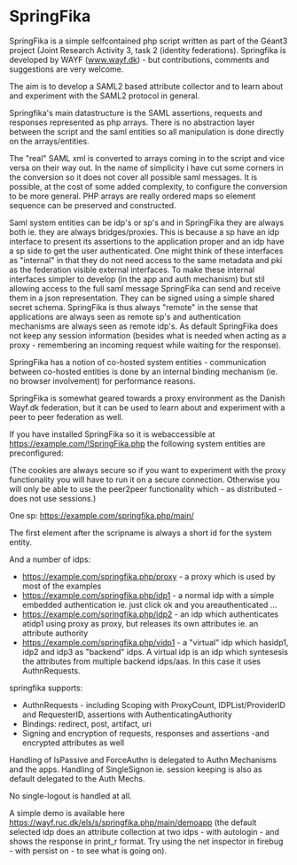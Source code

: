 # SpringFika #

SpringFika is a simple selfcontained php script  written as part of the Géant3 project (Joint Research Activity 3, task 2 (identity federations). Springfika is developed by WAYF (www.wayf.dk) - but contributions, comments and suggestions are very welcome.

The aim is to develop a SAML2 based attribute collector and to learn about and experiment with the SAML2 protocol in general.

Springfika's main datastructure is the SAML assertions, requests and responses represented as php arrays. There is no abstraction layer between the script and the saml entities so all manipulation is done directly on the arrays/entities.

The "real" SAML xml is converted to arrays coming in to the script and vice versa on their way out. In the name of
simplicity i have cut some corners in the conversion so it does not cover all possible saml messages. It is possible, at the cost of some added complexity, to configure the conversion to be more general. PHP arrays are really ordered maps so element sequence can be preserved and constructed.

Saml system entities can be idp's or sp's and in SpringFika they are always both ie. they are always bridges/proxies. This is because a sp have an idp interface to present its assertions to the application proper and an idp have a sp side to get the
user authenticated. One might think of these interfaces as
"internal" in that they do not need access to the same metadata
and pki as the federation visible external interfaces. To make
these internal interfaces simpler to develop (in the app and
auth mechanism) but stil allowing access to the full saml
message SpringFika can send and receive them in a json
representation. They can be signed using a simple shared secret
schema. SpringFika is thus always "remote" in the sense that
applications are always seen as remote sp's and authentication
mechanisms are always seen as remote idp's. As default
SpringFika does not keep any session information (besides what
is needed when acting as a proxy - remembering an incoming
request while waiting for the response).

SpringFika has a notion of co-hosted system entities -
communication between co-hosted entities is done by an internal
binding mechanism (ie. no browser involvement) for performance
reasons.

SpringFika is somewhat geared towards a proxy environment as the
Danish Wayf.dk federation, but it can be used to learn about and
experiment with a peer to peer federation as well.

If you have installed SpringFika so it is webaccessible at
https://example.com/!SpringFika.php the following system entities are
preconfigured:

(The cookies are always secure so if you want to experiment with
the proxy functionality you will have to run it on a secure
connection. Otherwise you will only be able to use the peer2peer
functionality which - as distributed - does not use sessions.)

One sp: https://example.com/springfika.php/main/

The first element after the scripname is always a short id for
the system entity.

And a number of idps:

  * https://example.com/springfika.php/proxy - a proxy which is used by most of the examples
  * https://example.com/springfika.php/idp1 - a normal idp with a simple embedded authentication ie. just click ok and you areauthenticated ...
  * https://example.com/springfika.php/idp2 - an idp which authenticates atidp1 using proxy as proxy, but releases its own attributes ie. an attribute authority
  * https://example.com/springfika.php/vidp1 - a "virtual" idp which hasidp1, idp2 and idp3 as "backend" idps. A virtual idp is an idp which syntesesis the attributes from multiple backend idps/aas. In this case it uses AuthnRequests.

springfika supports:

  * AuthnRequests - including Scoping with ProxyCount, IDPList/ProviderID and RequesterID, assertions with AuthenticatingAuthority
  * Bindings: redirect, post, artifact, uri
  * Signing and encryption of requests, responses and assertions -and encrypted attributes as well

Handling of IsPassive and ForceAuthn is delegated to Authn Mechanisms and the apps.
Handling of SingleSignon ie. session keeping is also as default delegated to the Auth Mechs.

No single-logout is handled at all.

A simple demo is available here https://wayf.ruc.dk/els/s/springfika.php/main/demoapp (the default selected idp does an attribute collection at two idps - with autologin - and shows the response in print\_r format. Try using the net inspector in firebug - with persist on - to see what is going on).

